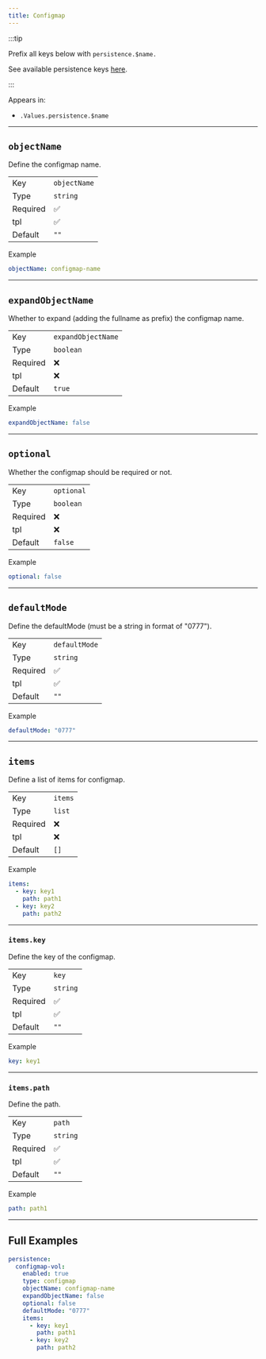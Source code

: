 ```yaml
---
title: Configmap
---
```


:::tip

Prefix all keys below with `persistence.$name.`

See available persistence keys [here](./index.md).

:::

Appears in:

- `.Values.persistence.$name`

---

## `objectName`

Define the configmap name.

|          |              |
| -------- | ------------ |
| Key      | `objectName` |
| Type     | `string`     |
| Required | ✅           |
| tpl      | ✅           |
| Default  | `""`         |

Example

```yaml
objectName: configmap-name
```

---

## `expandObjectName`

Whether to expand (adding the fullname as prefix) the configmap name.

|          |                    |
| -------- | ------------------ |
| Key      | `expandObjectName` |
| Type     | `boolean`          |
| Required | ❌                 |
| tpl      | ❌                 |
| Default  | `true`             |

Example

```yaml
expandObjectName: false
```

---

## `optional`

Whether the configmap should be required or not.

|          |            |
| -------- | ---------- |
| Key      | `optional` |
| Type     | `boolean`  |
| Required | ❌         |
| tpl      | ❌         |
| Default  | `false`    |

Example

```yaml
optional: false
```

---

## `defaultMode`

Define the defaultMode (must be a string in format of "0777").

|          |               |
| -------- | ------------- |
| Key      | `defaultMode` |
| Type     | `string`      |
| Required | ✅            |
| tpl      | ✅            |
| Default  | `""`          |

Example

```yaml
defaultMode: "0777"
```

---

## `items`

Define a list of items for configmap.

|          |         |
| -------- | ------- |
| Key      | `items` |
| Type     | `list`  |
| Required | ❌      |
| tpl      | ❌      |
| Default  | `[]`    |

Example

```yaml
items:
  - key: key1
    path: path1
  - key: key2
    path: path2
```

---

### `items.key`

Define the key of the configmap.

|          |          |
| -------- | -------- |
| Key      | `key`    |
| Type     | `string` |
| Required | ✅       |
| tpl      | ✅       |
| Default  | `""`     |

Example

```yaml
key: key1
```

---

### `items.path`

Define the path.

|          |          |
| -------- | -------- |
| Key      | `path`   |
| Type     | `string` |
| Required | ✅       |
| tpl      | ✅       |
| Default  | `""`     |

Example

```yaml
path: path1
```

---

## Full Examples

```yaml
persistence:
  configmap-vol:
    enabled: true
    type: configmap
    objectName: configmap-name
    expandObjectName: false
    optional: false
    defaultMode: "0777"
    items:
      - key: key1
        path: path1
      - key: key2
        path: path2
```
